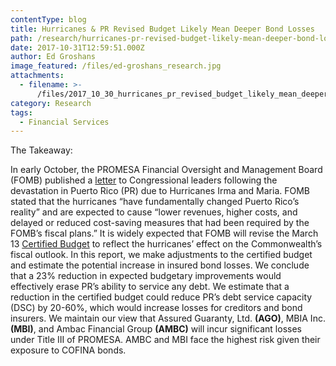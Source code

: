 ```yaml
---
contentType: blog
title: Hurricanes & PR Revised Budget Likely Mean Deeper Bond Losses
path: /research/hurricanes-pr-revised-budget-likely-mean-deeper-bond-losses/
date: 2017-10-31T12:59:51.000Z
author: Ed Groshans
image_featured: /files/ed-groshans_research.jpg
attachments:
  - filename: >-
      /files/2017_10_30_hurricanes_pr_revised_budget_likely_mean_deeper_bond_losses.pdf
category: Research
tags:
  - Financial Services
---
```

The Takeaway:

In early October, the PROMESA Financial Oversight and Management Board (FOMB) published a [letter](https://juntasupervision.pr.gov/wp-content/uploads/wpfd/50/59d3f86e8b235.pdf) to Congressional leaders following the devastation in Puerto Rico (PR) due to Hurricanes Irma and Maria. FOMB stated that the hurricanes “have fundamentally changed Puerto Rico’s reality” and are expected to cause “lower revenues, higher costs, and delayed or reduced cost-saving measures that had been required by the FOMB’s fiscal plans.” It is widely expected that FOMB will revise the March 13 [Certified Budget](https://juntasupervision.pr.gov/wp-content/uploads/wpfd/50/58f614473f619.pdf) to reflect the hurricanes’ effect on the Commonwealth’s fiscal outlook. In this report, we make adjustments to the certified budget and estimate the potential increase in insured bond losses. We conclude that a 23% reduction in expected budgetary improvements would effectively erase PR’s ability to service any debt. We estimate that a reduction in the certified budget could reduce PR’s debt service capacity (DSC) by 20-60%, which would increase losses for creditors and bond insurers. We maintain our view that Assured Guaranty, Ltd. **(AGO)**, MBIA Inc. **(MBI)**, and Ambac Financial Group **(AMBC)** will incur significant losses under Title III of PROMESA. AMBC and MBI face the highest risk given their exposure to COFINA bonds.
